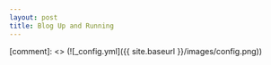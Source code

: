 ```yaml
---
layout: post
title: Blog Up and Running
---
```

[comment]: <> (![_config.yml]({{ site.baseurl }}/images/config.png))